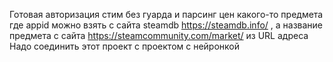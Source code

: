 Готовая авторизация стим без гуарда и парсинг цен какого-то предмета где appid можно взять с сайта steamdb https://steamdb.info/ , а название предмета с сайта https://steamcommunity.com/market/ из URL адреса
Надо соединить этот проект с проектом с нейронкой
